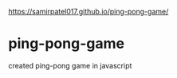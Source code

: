 https://samirpatel017.github.io/ping-pong-game/

# ping-pong-game
created ping-pong game in javascript
